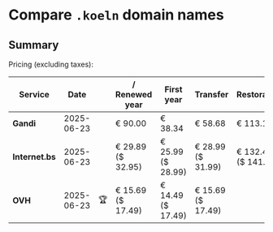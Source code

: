 # Compare `.koeln` domain names

## Summary

Pricing (excluding taxes):

| Service | Date |  | / Renewed year | First year | Transfer | Restoration |
|--|--|--|--|--|--|--|
| **Gandi** | 2025-06-23 |  | € 90.00 | € 38.34 | € 58.68 | € 113.12 |
| **Internet.bs** | 2025-06-23 |  | € 29.89<br>($ 32.95) | € 25.99<br>($ 28.99) | € 28.99<br>($ 31.99) | € 132.45<br>($ 141.25) |
| **OVH** | 2025-06-23 | 🏆 | € 15.69<br>($ 17.49) | € 14.49<br>($ 17.49) | € 15.69<br>($ 17.49) |  |

